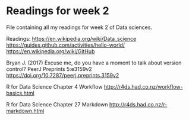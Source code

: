 # Readings for week 2 #

File containing all my readings for week 2 of Data sciences.

Readings: https://en.wikipedia.org/wiki/Data_science https://guides.github.com/activities/hello-world/ https://en.wikipedia.org/wiki/GitHub

Bryan J. (2017) Excuse me, do you have a moment to talk about version control? PeerJ Preprints 5:e3159v2 https://doi.org/10.7287/peerj.preprints.3159v2

R for Data Science Chapter 4 Workflow http://r4ds.had.co.nz/workflow-basics.html

R for Data Science Chapter 27 Markdown http://r4ds.had.co.nz/r-markdown.html
